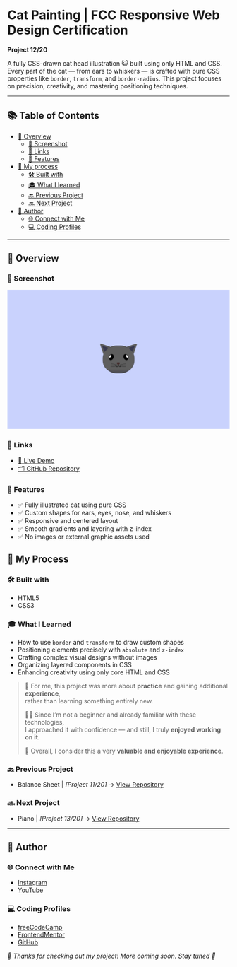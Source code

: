# Cat Painting | FCC Responsive Web Design Certification

**Project 12/20**

A fully CSS-drawn cat head illustration 😺 built using only HTML and CSS. Every part of the cat — from ears to whiskers — is crafted with pure CSS properties like `border`, `transform`, and `border-radius`. This project focuses on precision, creativity, and mastering positioning techniques.

---

## 📚 Table of Contents

- [🔎 Overview](#-overview)
  - [📸 Screenshot](#-screenshot)
  - [🔗 Links](#-links)
  - [📌 Features](#-features)
- [🧠 My process](#-my-process)
  - [🛠️ Built with](#️-built-with)
  - [🎓 What I learned](#-what-i-learned)
  - [🔙 Previous Project](#-previous-project)
  - [🔜 Next Project](#-next-project)
- [👤 Author](#-author)
  - [🌐 Connect with Me](#-connect-with-me)
  - [💻 Coding Profiles](#-coding-profiles)

---

## 🔎 Overview

### 📸 Screenshot

![screenshot of the project's webpage](./assets/screenshot.jpg)

### 🔗 Links

 - [🔴 Live Demo](https://dalascript.github.io/cat-painting/)
 - [🗂️ GitHub Repository](https://github.com/DalaScript/cat-painting)

### 📌 Features

 - ✅ Fully illustrated cat using pure CSS
 - ✅ Custom shapes for ears, eyes, nose, and whiskers
 - ✅ Responsive and centered layout
 - ✅ Smooth gradients and layering with z-index
 - ✅ No images or external graphic assets used

## 🧠 My Process

### 🛠️ Built with

 - HTML5
 - CSS3

### 🎓 What I Learned

 - How to use `border` and `transform` to draw custom shapes
 - Positioning elements precisely with `absolute` and `z-index`
 - Crafting complex visual designs without images
 - Organizing layered components in CSS
 - Enhancing creativity using only core HTML and CSS

  > 🚀 For me, this project was more about **practice** and gaining additional **experience**,  
  > rather than learning something entirely new.  
  >  
  > 👨‍💻 Since I’m not a beginner and already familiar with these technologies,  
  > I approached it with confidence — and still, I truly **enjoyed working on it**.  
  >  
  > 🎯 Overall, I consider this a very **valuable and enjoyable experience**.

### 🔙 Previous Project

 - Balance Sheet | *[Project 11/20]* → [View Repository](https://github.com/DalaScript/balance-sheet)

### 🔜 Next Project

 - Piano | *[Project 13/20]* → [View Repository](https://github.com/DalaScript/piano)

---

## 👤 Author

### 🌐 Connect with Me

 - [Instagram](https://www.instagram.com/DalaScript)
 - [YouTube](https://www.youtube.com/@DalaScript)

### 💻 Coding Profiles

 - [freeCodeCamp](https://www.freecodecamp.org/DalaScript)
 - [FrontendMentor](https://www.frontendmentor.io/profile/DalaScript)
 - [GitHub](https://github.com/DalaScript)

*🙌 Thanks for checking out my project! More coming soon. Stay tuned 🚀*
